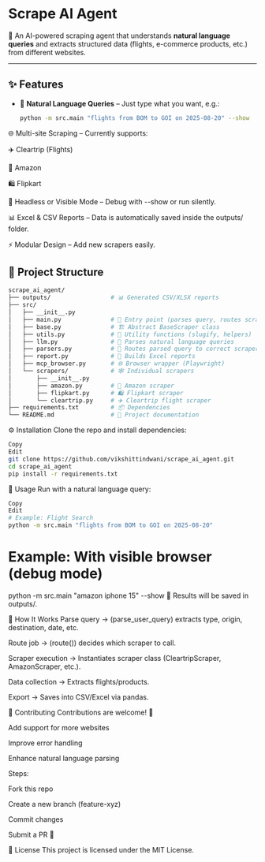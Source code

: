 # Scrape AI Agent

🚀 An AI-powered scraping agent that understands **natural language queries** and extracts structured data (flights, e-commerce products, etc.) from different websites.

---

## ✨ Features
- 📝 **Natural Language Queries** – Just type what you want, e.g.:
  ```bash
  python -m src.main "flights from BOM to GOI on 2025-08-20" --show
🌐 Multi-site Scraping – Currently supports:

✈️ Cleartrip (Flights)

🛒 Amazon

🛍️ Flipkart

👀 Headless or Visible Mode – Debug with --show or run silently.

📊 Excel & CSV Reports – Data is automatically saved inside the outputs/ folder.

⚡ Modular Design – Add new scrapers easily.

## 📂 Project Structure

```bash
scrape_ai_agent/
├── outputs/                 # 📊 Generated CSV/XLSX reports
├── src/
│   ├── __init__.py
│   ├── main.py              # 🚀 Entry point (parses query, routes scraper, builds report)
│   ├── base.py              # 🏗️ Abstract BaseScraper class
│   ├── utils.py             # 🔧 Utility functions (slugify, helpers)
│   ├── llm.py               # 🧠 Parses natural language queries
│   ├── parsers.py           # 📌 Routes parsed query to correct scraper
│   ├── report.py            # 📑 Builds Excel reports
│   ├── mcp_browser.py       # 🌐 Browser wrapper (Playwright)
│   └── scrapers/            # 🕸️ Individual scrapers
│       ├── __init__.py
│       ├── amazon.py        # 🛒 Amazon scraper
│       ├── flipkart.py      # 🛍️ Flipkart scraper
│       └── cleartrip.py     # ✈️ Cleartrip flight scraper
├── requirements.txt         # 📦 Dependencies
└── README.md                # 📘 Project documentation
```
⚙️ Installation
Clone the repo and install dependencies:

```bash
Copy
Edit
git clone https://github.com/vikshittindwani/scrape_ai_agent.git
cd scrape_ai_agent
pip install -r requirements.txt

```
🚀 Usage
Run with a natural language query:

```bash
Copy
Edit
# Example: Flight Search
python -m src.main "flights from BOM to GOI on 2025-08-20"
```

# Example: With visible browser (debug mode)
python -m src.main "amazon iphone 15" --show
📂 Results will be saved in outputs/.

🔧 How It Works
Parse query → (parse_user_query) extracts type, origin, destination, date, etc.

Route job → (route()) decides which scraper to call.

Scraper execution → Instantiates scraper class (CleartripScraper, AmazonScraper, etc.).

Data collection → Extracts flights/products.

Export → Saves into CSV/Excel via pandas.

🤝 Contributing
Contributions are welcome! 🎉

Add support for more websites

Improve error handling

Enhance natural language parsing

Steps:

Fork this repo

Create a new branch (feature-xyz)

Commit changes

Submit a PR 🚀

📜 License
This project is licensed under the MIT License.
